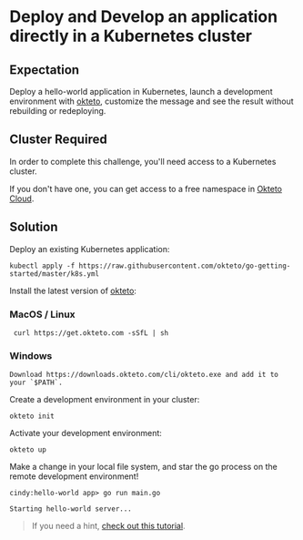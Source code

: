 # Deploy and Develop an application directly in a Kubernetes cluster

## Expectation 
Deploy a hello-world application in Kubernetes, launch a development environment with [okteto](https://github.com/okteto/okteto), customize the message and see the result without rebuilding or redeploying.

## Cluster Required

In order to complete this challenge, you'll need access to a Kubernetes cluster. 

If you don't have one, you can get access to a free namespace in [Okteto Cloud](https://cloud.okteto).

## Solution

Deploy an existing Kubernetes application:

```
kubectl apply -f https://raw.githubusercontent.com/okteto/go-getting-started/master/k8s.yml
```

Install the latest version of [okteto](https://github.com/okteto/okteto):

### MacOS / Linux
```
 curl https://get.okteto.com -sSfL | sh
```

### Windows

```
Download https://downloads.okteto.com/cli/okteto.exe and add it to your `$PATH`.
```

Create a development environment in your cluster:

```
okteto init
```

Activate your development environment:

```
okteto up
```

Make a change in your local file system, and star the go process on the remote development environment!

```
cindy:hello-world app> go run main.go
```

```
Starting hello-world server...
```

> If you need a hint, [check out this tutorial](https://okteto.com/blog/how-to-develop-go-apps-in-kubernetes/).